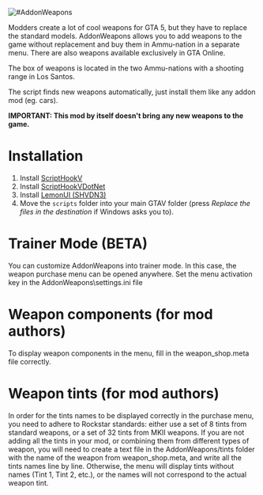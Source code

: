 ![#AddonWeapons](https://gtaforums.com/uploads/monthly_2024_05/AddonWeaponsForums.png.1f4e155eeceb30cbd5f8cc529a5fd7ee.png)

Modders create a lot of cool weapons for GTA 5, but they have to replace the standard models. AddonWeapons allows you to add weapons to the game without replacement and buy them in Ammu-nation in a separate menu. There are also weapons available exclusively in GTA Online.

The box of weapons is located in the two Ammu-nations with a shooting range in Los Santos.

The script finds new weapons automatically, just install them like any addon mod (eg. cars).

**IMPORTANT: This mod by itself doesn't bring any new weapons to the game.**
# Installation
1. Install [ScriptHookV](http://dev-c.com/gtav/scripthookv/)
2. Install [ScriptHookVDotNet](https://github.com/scripthookvdotnet/scripthookvdotnet/releases/latest)
3. Install [LemonUI (SHVDN3)](https://github.com/LemonUIbyLemon/LemonUI/releases/latest)
4. Move the `scripts` folder into your main GTAV folder (press _Replace the files in the destination_ if Windows asks you to).

# Trainer Mode (BETA)
You can customize AddonWeapons into trainer mode. In this case, the weapon purchase menu can be opened anywhere.
Set the menu activation key in the AddonWeapons\settings.ini file

# Weapon components (for mod authors)
To display weapon components in the menu, fill in the weapon_shop.meta file correctly.

# Weapon tints (for mod authors)
In order for the tints names to be displayed correctly in the purchase menu, you need to adhere to Rockstar standards: either use a set of 8 tints from standard weapons, or a set of 32 tints from MKII weapons.
If you are not adding all the tints in your mod, or combining them from different types of weapon, you will need to create a text file in the AddonWeapons/tints folder with the name of the weapon from weapon_shop.meta, and write all the tints names line by line. Otherwise, the menu will display tints without names (Tint 1, Tint 2, etc.), or the names will not correspond to the actual weapon tint.

